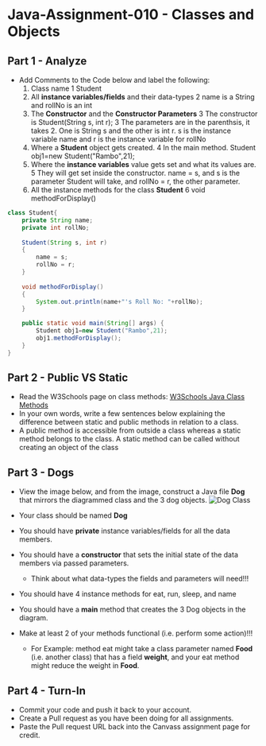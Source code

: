 # Java-Assignment-010 - Classes and Objects

## Part 1 - Analyze
* Add Comments to the Code below and label the following:
  1. Class name
  1  Student
  2. All **instance variables/fields** and their data-types
  2  name is a String and rollNo is an int
  3. The **Constructor** and the **Constructor Parameters**
  3  The constructor is Student(String s, int r);
  3  The parameters are in the parenthsis, it takes 2. One is String s and the other is int r. s is the instance variable name and r is the instance variable for rollNo
  4. Where a **Student** object gets created.
  4  In the main method. Student obj1=new Student("Rambo",21);
  5. Where the **instance variables** value gets set and what its values are.
  5  They will get set inside the constructor. name = s, and s is the parameter Student will take, and rollNo = r, the other parameter.
  6. All the instance methods for the class **Student**
  6  void methodForDisplay()

```java
class Student{
    private String name;
    private int rollNo;
   
    Student(String s, int r)
    {
   	    name = s;
   	    rollNo = r;
    }
   
    void methodForDisplay()
    {
        System.out.println(name+"'s Roll No: "+rollNo);
    }

    public static void main(String[] args) {
        Student obj1=new Student("Rambo",21);
        obj1.methodForDisplay();
    }
}
```

## Part 2 - Public VS Static

* Read the W3Schools page on class methods: [W3Schools Java Class Methods](https://www.w3schools.com/java/java_class_methods.asp)
* In your own words, write a few sentences below explaining the difference between static and public methods in relation to a class.
* A public method is accessible from outside a class whereas a static method belongs to the class. A static method can be called without creating an object of the class

## Part 3 - Dogs

* View the image below, and from the image, construct a Java file **Dog** that mirrors the diagrammed class and the 3 dog objects.
![Dog Class](images/ClassVSObject.png)

* Your class should be named **Dog**
* You should have **private** instance variables/fields for all the data members.
* You should have a **constructor** that sets the initial state of the data members via passed parameters.
    * Think about what data-types the fields and parameters will need!!!
* You should have 4 instance methods for eat, run, sleep, and name
* You should have a **main** method that creates the 3 Dog objects in the diagram.
* Make at least 2 of your methods functional (i.e. perform some action)!!!
    * For Example: method eat might take a class parameter named **Food** (i.e. another class) that has a field **weight**, and your eat method might reduce the weight in **Food**.

## Part 4 - Turn-In

* Commit your code and push it back to your account.
* Create a Pull request as you have been doing for all assignments.
* Paste the Pull request URL back into the Canvass assignment page for credit.
